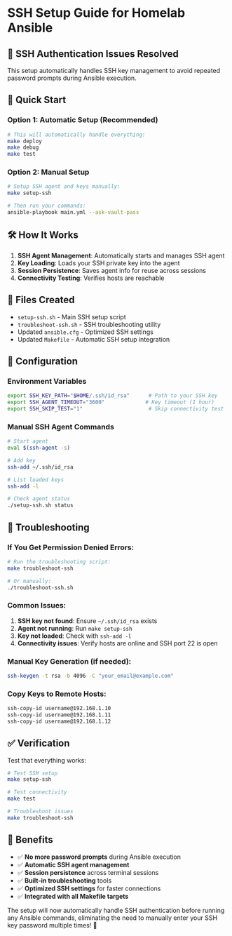 # SSH Setup Guide for Homelab Ansible

## 🔑 SSH Authentication Issues Resolved

This setup automatically handles SSH key management to avoid repeated password prompts during Ansible execution.

## 🚀 Quick Start

### Option 1: Automatic Setup (Recommended)
```bash
# This will automatically handle everything:
make deploy
make debug
make test
```

### Option 2: Manual Setup
```bash
# Setup SSH agent and keys manually:
make setup-ssh

# Then run your commands:
ansible-playbook main.yml --ask-vault-pass
```

## 🛠️ How It Works

1. **SSH Agent Management**: Automatically starts and manages SSH agent
2. **Key Loading**: Loads your SSH private key into the agent
3. **Session Persistence**: Saves agent info for reuse across sessions
4. **Connectivity Testing**: Verifies hosts are reachable

## 📁 Files Created

- `setup-ssh.sh` - Main SSH setup script
- `troubleshoot-ssh.sh` - SSH troubleshooting utility
- Updated `ansible.cfg` - Optimized SSH settings
- Updated `Makefile` - Automatic SSH setup integration

## 🔧 Configuration

### Environment Variables
```bash
export SSH_KEY_PATH="$HOME/.ssh/id_rsa"      # Path to your SSH key
export SSH_AGENT_TIMEOUT="3600"             # Key timeout (1 hour)
export SSH_SKIP_TEST="1"                     # Skip connectivity test
```

### Manual SSH Agent Commands
```bash
# Start agent
eval $(ssh-agent -s)

# Add key
ssh-add ~/.ssh/id_rsa

# List loaded keys
ssh-add -l

# Check agent status
./setup-ssh.sh status
```

## 🐛 Troubleshooting

### If You Get Permission Denied Errors:
```bash
# Run the troubleshooting script:
make troubleshoot-ssh

# Or manually:
./troubleshoot-ssh.sh
```

### Common Issues:

1. **SSH key not found**: Ensure `~/.ssh/id_rsa` exists
2. **Agent not running**: Run `make setup-ssh`
3. **Key not loaded**: Check with `ssh-add -l`
4. **Connectivity issues**: Verify hosts are online and SSH port 22 is open

### Manual Key Generation (if needed):
```bash
ssh-keygen -t rsa -b 4096 -C "your_email@example.com"
```

### Copy Keys to Remote Hosts:
```bash
ssh-copy-id username@192.168.1.10
ssh-copy-id username@192.168.1.11
ssh-copy-id username@192.168.1.12
```

## ✅ Verification

Test that everything works:
```bash
# Test SSH setup
make setup-ssh

# Test connectivity
make test

# Troubleshoot issues
make troubleshoot-ssh
```

## 🎯 Benefits

- ✅ **No more password prompts** during Ansible execution
- ✅ **Automatic SSH agent management**
- ✅ **Session persistence** across terminal sessions
- ✅ **Built-in troubleshooting** tools
- ✅ **Optimized SSH settings** for faster connections
- ✅ **Integrated with all Makefile targets**

The setup will now automatically handle SSH authentication before running any Ansible commands, eliminating the need to manually enter your SSH key password multiple times! 🎉

